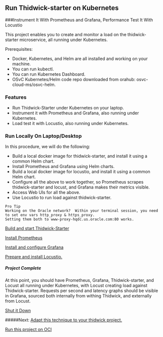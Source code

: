 ## Run Thidwick-starter on Kubernetes
###Instrument It With Prometheus and Grafana, Performance Test It With Locustio

This project enables you to create and monitor a load on the thidwick-starter microservice, all running under Kubernetes.

Prerequisites: 
 - Docker, Kubernetes, and Helm are all installed and working on your machine.
 - You can run kubectl.
 - You can run Kubernetes Dashboard.
 - OSvC Kubernetes/Helm code repo downloaded from orahub: osvc-cloud-ms/osvc-helm.
 
### Features
- Run Thidwick-Starter under Kubernetes on your laptop.
- Instrument it with Prometheus and Grafana, also running under Kubernetes.
- Load test it with Locustio, also running under Kubernetes.

### Run Locally On Laptop/Desktop

In this procedure, we will do the following:
- Build a local docker image for thidwick-starter, and install it using a common Helm chart.
- Install Prometheus and Grafana using Helm charts.
- Build a local docker image for locustio, and install it using a common Helm chart.
- Configure all the above to work together, so Prometheus scrapes thidwick-starter and locust, and Grafana makes their metrics visible.
- Access Web UIs for all the above.
- Use Locustio to run load against thidwick-starter.

```
Pro Tip
Working on the Oracle network?  Within your terminal session, you need to set env vars http_proxy & https_proxy.
Setting them both to www-proxy-hqdc.us.oracle.com:80 works.
```

[Build and start Thidwick-Starter](README-thidwick.md)

[Install Prometheus](README-prometheus.md)

[Install and configure Grafana](README-grafana.md)

[Prepare and install Locustio.](README-locustio.md)

##### Project Complete
At this point, you should have Prometheus, Grafana, Thidwick-starter, and Locust all running under Kubernetes, with Locust creating load against Thidwick-starter. 
Requests per second and latency graphs should be visible in Grafana, sourced both internally from withing Thidwick, and externally from Locust.

[Shut it Down](README-shutdown.md)

#####Next:
[Adapt this technique to your thidwick project.](README-adapt.md)

[Run this project on OCI](README-oci.md)
